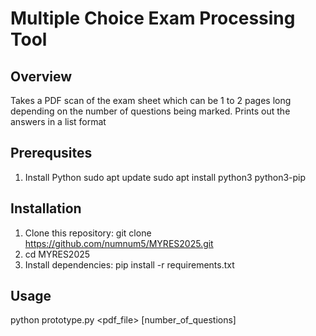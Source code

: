 # Multiple Choice Exam Processing Tool

## Overview
Takes a PDF scan of the exam sheet which can be 1 to 2 pages long depending on the number of questions being marked.
Prints out the answers in a list format

## Prerequsites
1. Install Python
sudo apt update
sudo apt install python3 python3-pip

## Installation
1. Clone this repository:
git clone https://github.com/numnum5/MYRES2025.git
2. cd MYRES2025
3. Install dependencies:
pip install -r requirements.txt

## Usage
python prototype.py <pdf_file> [number_of_questions]
